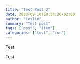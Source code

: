 ```yaml
---
title: "Test Post 2"
date: 2018-09-10T18:58:26+02:00
author: "Leslie"
summary: "Test post"
tags: ["post", "item"]
categories: ["test", "fun"]
---
```


Test

Test